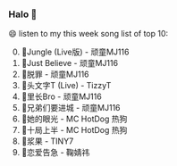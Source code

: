 

### Halo 👋

😄 listen to my this week song list of top 10:

0. 🌈Jungle (Live版) - 顽童MJ116
1. 🌈Just Believe - 顽童MJ116
2. 🌈脱罪 - 顽童MJ116
3. 🌈头文字T (Live) - TizzyT
4. 🌈里长Bro - 顽童MJ116
5. 🌈兄弟们要进城 - 顽童MJ116
6. 🌈她的眼光 - MC HotDog 热狗
7. 🌈十局上半 - MC HotDog 热狗
8. 🌈浆果 - TINY7
9. 🌈恋爱告急 - 鞠婧祎


